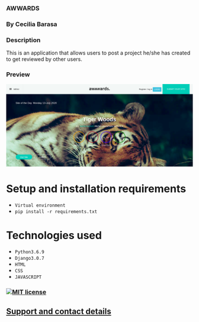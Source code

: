 ### AWWARDS

### By Cecilia Barasa

### Description
This is an application that allows users to post a project he/she has created to get reviewed by other users.

### Preview
![](Screenshotf.png)

# Setup and installation requirements
* `Virtual environment`
* `pip install -r requirements.txt`

# Technologies used
* `Python3.6.9`
* `Django3.0.7`
* `HTML`
* `CSS`
* `JAVASCRIPT`

### [![MIT license](https://img.shields.io/badge/License-MIT-blue.svg)](https://github.com/cecibarasa/Awwards/blob/master/LICENSE.md)

## [Support and contact details](https://www.linkedin.com/in/cecilia-barasa-4a8311195/)
